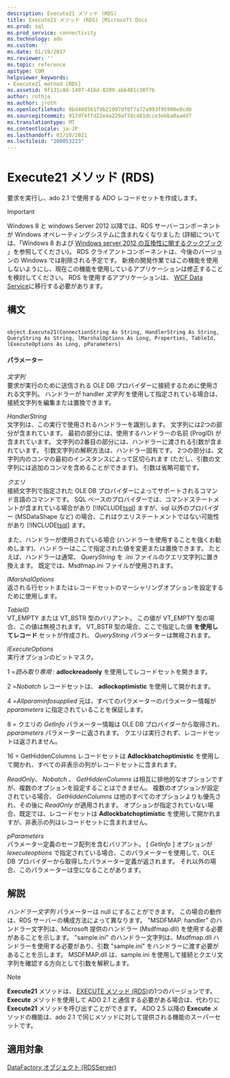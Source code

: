 ```yaml
---
description: Execute21 メソッド (RDS)
title: Execute21 メソッド (RDS) |Microsoft Docs
ms.prod: sql
ms.prod_service: connectivity
ms.technology: ado
ms.custom: ''
ms.date: 01/19/2017
ms.reviewer: ''
ms.topic: reference
apitype: COM
helpviewer_keywords:
- Execute21 method [RDS]
ms.assetid: 9f131c8d-1497-416d-8209-abb481c38f7b
author: rothja
ms.author: jroth
ms.openlocfilehash: 8bd48d561f9b21997df0f7a77a993f95900e8cdb
ms.sourcegitcommit: 917df4ffd22e4a229af7dc481dcce3ebba0aa4d7
ms.translationtype: MT
ms.contentlocale: ja-JP
ms.lasthandoff: 02/10/2021
ms.locfileid: "100053223"
---
```

# <a name="execute21-method-rds"></a>Execute21 メソッド (RDS)
要求を実行し、ado 2.1 で使用する ADO レコードセットを作成します。  
  
> [!IMPORTANT]
>  Windows 8 と windows Server 2012 以降では、RDS サーバーコンポーネントが Windows オペレーティングシステムに含まれなくなりました (詳細については、「Windows 8 および [Windows server 2012 の互換性に関するクックブック](https://www.microsoft.com/download/details.aspx?id=27416) 」を参照してください)。 RDS クライアントコンポーネントは、今後のバージョンの Windows では削除される予定です。 新規の開発作業ではこの機能を使用しないようにし、現在この機能を使用しているアプリケーションは修正することを検討してください。 RDS を使用するアプリケーションは、 [WCF Data Service](/dotnet/framework/wcf/)に移行する必要があります。  
  
## <a name="syntax"></a>構文  
  
```  
  
object.Execute21(ConnectionString As String, HandlerString As String, QueryString As String, lMarshalOptions As Long, Properties, TableId, lExecuteOptions As Long, pParameters)  
```  
  
#### <a name="parameters"></a>パラメーター  
 *文字列*  
 要求が実行のために送信される OLE DB プロバイダーに接続するために使用される文字列。 ハンドラーが handler *文字列* を使用して指定されている場合は、接続文字列を編集または置換できます。  
  
 *HandlerString*  
 文字列は、この実行で使用されるハンドラーを識別します。 文字列には2つの部分が含まれています。 最初の部分には、使用するハンドラーの名前 (ProgID) が含まれています。 文字列の2番目の部分には、ハンドラーに渡される引数が含まれています。 引数文字列の解釈方法は、ハンドラー固有です。 2つの部分は、文字列内のコンマの最初のインスタンスによって区切られます (ただし、引数の文字列には追加のコンマを含めることができます)。 引数は省略可能です。  
  
 *クエリ*  
 接続文字列で指定された OLE DB プロバイダーによってサポートされるコマンド言語のコマンドです。 SQL ベースのプロバイダーでは、コマンドステートメントが含まれている場合があり [!INCLUDE[tsql](../../../includes/tsql-md.md)] ますが、sql 以外のプロバイダー (MSDataShape など) の場合、これはクエリステートメントではない可能性があり [!INCLUDE[tsql](../../../includes/tsql-md.md)] ます。  
  
 また、ハンドラーが使用されている場合 (ハンドラーを使用することを強くお勧めします)、ハンドラーはここで指定された値を変更または置換できます。 たとえば、ハンドラーは通常、 *QueryString* を .ini ファイルのクエリ文字列に置き換えます。 既定では、Msdfmap.ini ファイルが使用されます。  
  
 *lMarshalOptions*  
 返される行セットまたはレコードセットのマーシャリングオプションを設定するために使用します。  
  
 *TableID*  
 VT_EMPTY または VT_BSTR 型のバリアント。 この値が VT_EMPTY 型の場合、この値は無視されます。 VT_BSTR 型の場合、ここで指定した値 **を使用してレコード** セットが作成され、 *QueryString* パラメーターは無視されます。  
  
 *lExecuteOptions*  
 実行オプションのビットマスク。  
  
 1 =*読み取り専用* : **adlockreadonly** を使用してレコードセットを開きます。  
  
 2 =*Nobatch* レコードセットは、 **adlockoptimistic** を使用して開かれます。  
  
 4 =*Allparaminfosupplied* 元は、すべてのパラメーターのパラメーター情報が *pparameters* に指定されていることを保証します。  
  
 8 = クエリの *GetInfo* パラメーター情報は OLE DB プロバイダーから取得され、 *pparameters* パラメーターに返されます。 クエリは実行されず、レコードセットは返されません。  
  
 16 = GetHiddenColumns レコードセットは **Adlockbatchoptimistic** を使用して開かれ、すべての非表示の列がレコードセットに含まれます。  
  
 *ReadOnly*、 *Nobatch* 、 *GetHiddenColumns* は相互に排他的なオプションですが、複数のオプションを設定することはできません。 複数のオプションが設定されている場合、 *GetHiddenColumns* は他のすべてのオプションよりも優先され、その後に *ReadOnly* が適用されます。 オプションが指定されていない場合、既定では、レコードセットは **Adlockbatchoptimistic** を使用して開かれますが、非表示の列はレコードセットに含まれません。  
  
 *pParameters*  
 パラメーター定義のセーフ配列を含むバリアント。 [ *GetInfo* ] オプションが *lexecuteoptions* で指定されている場合、このパラメーターを使用して、OLE DB プロバイダーから取得したパラメーター定義が返されます。 それ以外の場合、このパラメーターは空になることがあります。  
  
## <a name="remarks"></a>解説  
 *ハンドラー文字列* パラメーターは null にすることができます。 この場合の動作は、RDS サーバーの構成方法によって異なります。 "MSDFMAP. handler" のハンドラー文字列は、Microsoft 提供のハンドラー (Msdfmap.dll) を使用する必要があることを示します。 "sample.ini" のハンドラー文字列は、Msdfmap.dll ハンドラーを使用する必要があり、引数 "sample.ini" をハンドラーに渡す必要があることを示します。 MSDFMAP.dll は、sample.ini を使用して接続とクエリ文字列を確認する方向として引数を解釈します。  
  
> [!NOTE]
>  **Execute21** メソッドは、 [EXECUTE メソッド (RDS)](./execute-method-rds.md)の1つのバージョンです。 **Execute** メソッドを使用して ADO 2.1 と通信する必要がある場合は、代わりに **Execute21** メソッドを呼び出すことができます。 ADO 2.5 以降の **Execute** メソッドの機能は、ado 2.1 で同じメソッドに対して提供される機能のスーパーセットです。  
  
## <a name="applies-to"></a>適用対象  
 [DataFactory オブジェクト (RDSServer)](./datafactory-object-rdsserver.md)